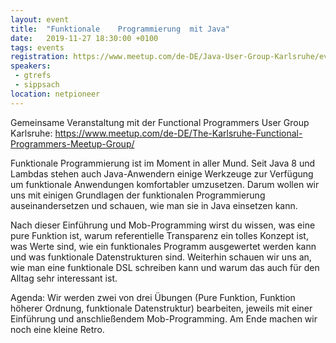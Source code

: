 ```yaml
---
layout: event
title:  "Funktionale	Programmierung	mit	Java"
date:   2019-11-27 18:30:00 +0100
tags: events
registration: https://www.meetup.com/de-DE/Java-User-Group-Karlsruhe/events/265291931
speakers:
 - gtrefs
 - sippsach
location: netpioneer
---
```


Gemeinsame Veranstaltung mit der Functional Programmers User Group Karlsruhe: https://www.meetup.com/de-DE/The-Karlsruhe-Functional-Programmers-Meetup-Group/

Funktionale Programmierung ist im Moment in aller Mund. Seit Java 8 und
Lambdas stehen auch Java-Anwendern einige Werkzeuge zur Verfügung um
funktionale Anwendungen komfortabler umzusetzen. Darum wollen wir uns mit
einigen Grundlagen der funktionalen Programmierung auseinandersetzen und
schauen, wie man sie in Java einsetzen kann.

Nach dieser Einführung und Mob-Programming wirst du wissen, was eine pure
Funktion ist, warum referentielle Transparenz ein tolles Konzept ist, was Werte
sind, wie ein funktionales Programm ausgewertet werden kann und was funktionale
Datenstrukturen sind. Weiterhin schauen wir uns an, wie man eine funktionale DSL
schreiben kann und warum das auch für den Alltag sehr interessant ist.

Agenda: Wir werden zwei von drei Übungen (Pure Funktion, Funktion höherer
Ordnung, funktionale Datenstruktur) bearbeiten, jeweils mit einer Einführung und
anschließendem Mob-Programming. Am Ende machen wir noch eine kleine Retro.
